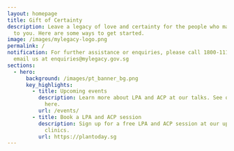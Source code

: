 ```yaml
---
layout: homepage
title: Gift of Certainty
description: Leave a legacy of love and certainty for the people who matter most
  to you. Here are some ways to get started.
image: /images/mylegacy-logo.png
permalink: /
notification: For further assistance or enquiries, please call 1800-111-2222 or
  email us at enquiries@mylegacy.gov.sg
sections:
  - hero:
      background: /images/pt_banner_bg.png
      key_highlights:
        - title: Upcoming events
          description: Learn more about LPA and ACP at our talks. See our upcoming events
            here.
          url: /events/
        - title: Book a LPA and ACP session
          description: Sign up for a free LPA and ACP session at our upcoming mobile
            clinics.
          url: https://plantoday.sg
---
```

